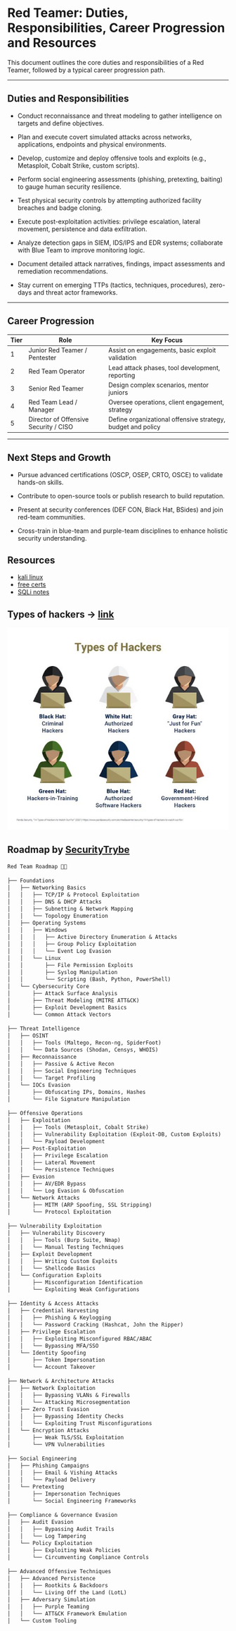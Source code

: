 # Red Teamer: Duties, Responsibilities, Career Progression and Resources

This document outlines the core duties and responsibilities of a Red Teamer, followed by a typical career progression path.

---

## Duties and Responsibilities

- Conduct reconnaissance and threat modeling to gather intelligence on targets and define objectives.

- Plan and execute covert simulated attacks across networks, applications, endpoints and physical environments.

- Develop, customize and deploy offensive tools and exploits (e.g., Metasploit, Cobalt Strike, custom scripts).

- Perform social engineering assessments (phishing, pretexting, baiting) to gauge human security resilience.

- Test physical security controls by attempting authorized facility breaches and badge cloning.

- Execute post-exploitation activities: privilege escalation, lateral movement, persistence and data exfiltration.

- Analyze detection gaps in SIEM, IDS/IPS and EDR systems; collaborate with Blue Team to improve monitoring logic.

- Document detailed attack narratives, findings, impact assessments and remediation recommendations.

- Stay current on emerging TTPs (tactics, techniques, procedures), zero-days and threat actor frameworks.

---

## Career Progression

| Tier | Role                          | Key Focus                                      |
|------|-------------------------------|------------------------------------------------|
| 1    | Junior Red Teamer / Pentester | Assist on engagements, basic exploit validation |
| 2    | Red Team Operator             | Lead attack phases, tool development, reporting |
| 3    | Senior Red Teamer             | Design complex scenarios, mentor juniors       |
| 4    | Red Team Lead / Manager       | Oversee operations, client engagement, strategy |
| 5    | Director of Offensive Security / CISO | Define organizational offensive strategy, budget and policy |

---

## Next Steps and Growth

- Pursue advanced certifications (OSCP, OSEP, CRTO, OSCE) to validate hands-on skills.

- Contribute to open-source tools or publish research to build reputation.

- Present at security conferences (DEF CON, Black Hat, BSides) and join red-team communities.

- Cross-train in blue-team and purple-team disciplines to enhance holistic security understanding.


## Resources 
- [kali linux](https://github.com/djmahe4/Ethical_Hacking_Cyber_Forensics_FTTP-IIITK/blob/main/Penetration%20Testing%20with%20Kali%20Linux.pdf)
- [free certs](https://github.com/cloudcommunity/Free-Certifications?tab=readme-ov-file#security)
- [SQLi notes](https://www.linkedin.com/posts/deepmarketer_sqli-notes-activity-7350016569676099584-l55y)
## Types of hackers -> [link](https://x.com/cyber_razz/status/1952278585173045370)
![types](20250805_100727.jpg)
## Roadmap by [SecurityTrybe](https://x.com/SecurityTrybe/status/1949827839731150914)

```
Red Team Roadmap 🔴🎯

├── Foundations  
│   ├── Networking Basics  
│   │   ├── TCP/IP & Protocol Exploitation  
│   │   ├── DNS & DHCP Attacks  
│   │   ├── Subnetting & Network Mapping  
│   │   └── Topology Enumeration  
│   ├── Operating Systems  
│   │   ├── Windows  
│   │   │   ├── Active Directory Enumeration & Attacks  
│   │   │   ├── Group Policy Exploitation  
│   │   │   └── Event Log Evasion  
│   │   └── Linux  
│   │       ├── File Permission Exploits  
│   │       ├── Syslog Manipulation  
│   │       └── Scripting (Bash, Python, PowerShell)  
│   └── Cybersecurity Core  
│       ├── Attack Surface Analysis  
│       ├── Threat Modeling (MITRE ATT&CK)  
│       ├── Exploit Development Basics  
│       └── Common Attack Vectors  

├── Threat Intelligence  
│   ├── OSINT  
│   │   ├── Tools (Maltego, Recon-ng, SpiderFoot)  
│   │   └── Data Sources (Shodan, Censys, WHOIS)  
│   ├── Reconnaissance  
│   │   ├── Passive & Active Recon  
│   │   ├── Social Engineering Techniques  
│   │   └── Target Profiling  
│   └── IOCs Evasion  
│       ├── Obfuscating IPs, Domains, Hashes  
│       └── File Signature Manipulation  

├── Offensive Operations  
│   ├── Exploitation  
│   │   ├── Tools (Metasploit, Cobalt Strike)  
│   │   ├── Vulnerability Exploitation (Exploit-DB, Custom Exploits)  
│   │   └── Payload Development  
│   ├── Post-Exploitation  
│   │   ├── Privilege Escalation  
│   │   ├── Lateral Movement  
│   │   └── Persistence Techniques  
│   ├── Evasion  
│   │   ├── AV/EDR Bypass  
│   │   └── Log Evasion & Obfuscation  
│   └── Network Attacks  
│       ├── MITM (ARP Spoofing, SSL Stripping)  
│       └── Protocol Exploitation  

├── Vulnerability Exploitation  
│   ├── Vulnerability Discovery  
│   │   ├── Tools (Burp Suite, Nmap)  
│   │   └── Manual Testing Techniques  
│   ├── Exploit Development  
│   │   ├── Writing Custom Exploits  
│   │   └── Shellcode Basics  
│   └── Configuration Exploits  
│       ├── Misconfiguration Identification  
│       └── Exploiting Weak Configurations  

├── Identity & Access Attacks  
│   ├── Credential Harvesting  
│   │   ├── Phishing & Keylogging  
│   │   └── Password Cracking (Hashcat, John the Ripper)  
│   ├── Privilege Escalation  
│   │   ├── Exploiting Misconfigured RBAC/ABAC  
│   │   └── Bypassing MFA/SSO  
│   └── Identity Spoofing  
│       ├── Token Impersonation  
│       └── Account Takeover  

├── Network & Architecture Attacks  
│   ├── Network Exploitation  
│   │   ├── Bypassing VLANs & Firewalls  
│   │   └── Attacking Microsegmentation  
│   ├── Zero Trust Evasion  
│   │   ├── Bypassing Identity Checks  
│   │   └── Exploiting Trust Misconfigurations  
│   └── Encryption Attacks  
│       ├── Weak TLS/SSL Exploitation  
│       └── VPN Vulnerabilities  

├── Social Engineering  
│   ├── Phishing Campaigns  
│   │   ├── Email & Vishing Attacks  
│   │   └── Payload Delivery  
│   └── Pretexting  
│       ├── Impersonation Techniques  
│       └── Social Engineering Frameworks  

├── Compliance & Governance Evasion  
│   ├── Audit Evasion  
│   │   ├── Bypassing Audit Trails  
│   │   └── Log Tampering  
│   └── Policy Exploitation  
│       ├── Exploiting Weak Policies  
│       └── Circumventing Compliance Controls  

├── Advanced Offensive Techniques  
│   ├── Advanced Persistence  
│   │   ├── Rootkits & Backdoors  
│   │   └── Living Off the Land (LotL)  
│   ├── Adversary Simulation  
│   │   ├── Purple Teaming  
│   │   └── ATT&CK Framework Emulation  
│   └── Custom Tooling
```
